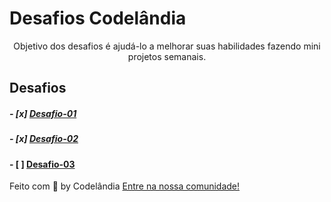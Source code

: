 # Desafios Codelândia
<p align="center">Objetivo dos desafios é ajudá-lo a melhorar suas habilidades fazendo mini projetos semanais.

 </p>


## Desafios

##### - [x]  [Desafio-01](https://github.com/Aldovani/codelandia/tree/master/Desafio%201)

##### - [x]  [Desafio-02]()

#### - [ ] [Desafio-03]()



Feito com 💜 by Codelândia [ Entre na nossa comunidade!](https://discord.com/invite/QevDJqCzaY)

